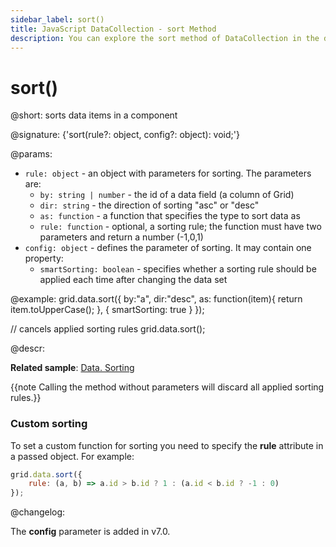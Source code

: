 ```yaml
---
sidebar_label: sort()
title: JavaScript DataCollection - sort Method 
description: You can explore the sort method of DataCollection in the documentation of the DHTMLX JavaScript UI library. Browse developer guides and API reference, try out code examples and live demos, and download a free 30-day evaluation version of DHTMLX Suite.
---
```


# sort()

@short: sorts data items in a component

@signature: {'sort(rule?: object, config?: object): void;'}

@params:
- `rule: object` - an object with parameters for sorting. The parameters are:
    - `by: string | number` - the id of a data field (a column of Grid)
    - `dir: string` - the direction of sorting "asc" or "desc"
    - `as: function` -  a function that specifies the type to sort data as
    - `rule: function` -  optional, a sorting rule; the function must have two parameters and return a number (-1,0,1)
- `config: object` - defines the parameter of sorting. It may contain one property:
    - `smartSorting: boolean` - specifies whether a sorting rule should be applied each time after changing the data set

@example:
grid.data.sort({
    by:"a",
    dir:"desc",
    as: function(item){
        return item.toUpperCase(); 
    },
    {
        smartSorting: true
    }
});

// cancels applied sorting rules
grid.data.sort();

@descr:

**Related sample**: [Data. Sorting](https://snippet.dhtmlx.com/lz351u47)

{{note Calling the method without parameters will discard all applied sorting rules.}}

### Custom sorting

To set a custom function for sorting you need to specify the **rule** attribute in a passed object. For example:

~~~js
grid.data.sort({
    rule: (a, b) => a.id > b.id ? 1 : (a.id < b.id ? -1 : 0) 
});
~~~

@changelog:

The **config** parameter is added in v7.0.
